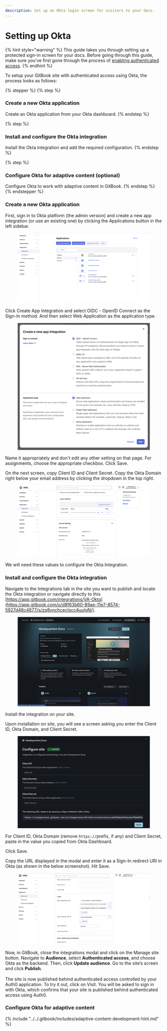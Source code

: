 ```yaml
---
description: Set up an Okta login screen for visitors to your docs.
---
```


# Setting up Okta

{% hint style="warning" %}
This guide takes you through setting up a protected sign-in screen for your docs. Before going through this guide, make sure you’ve first gone through the process of [enabling authenticated access](enabling-authenticated-access.md).
{% endhint %}

To setup your GitBook site with authenticated access using Okta, the process looks as follows:

{% stepper %}
{% step %}
### Create a new Okta application

Create an Okta application from your Okta dashboard.
{% endstep %}

{% step %}
### Install and configure the Okta integration

Install the Okta integration and add the required configuration.
{% endstep %}

{% step %}
### Configure Okta for adaptive content (optional)

Configure Okta to work with adaptive content in GitBook.
{% endstep %}
{% endstepper %}

### Create a new Okta application

First, sign in to Okta platform (the admin version) and create a new app integration (or use an existing one) by clicking the Applications button in the left sidebar.&#x20;

<figure><img src="../../.gitbook/assets/Screen Shot 2023-10-30 at 1.32.55 PM.png" alt="An Okta screenshot showing the create app integration screen" ><figcaption></figcaption></figure>

Click Create App Integration and select OIDC - OpenID Connect as the Sign-In method. And then select Web Application as the application type.

<figure><img src="../../.gitbook/assets/Screen Shot 2023-10-30 at 1.39.15 PM.png" alt="An Okta screenshot showing the integration setup" ><figcaption></figcaption></figure>

Name it appropriately and don't edit any other setting on that page. For assignments, choose the appropriate checkbox. Click Save.

On the next screen, copy Client ID and Client Secret. Copy the Okta Domain right below your email address by clicking the dropdown in the top right.&#x20;

<figure><img src="../../.gitbook/assets/Screen Shot 2023-10-30 at 4.52.14 PM.png" alt="An Okta screenshot showing where to copy client credentials" ><figcaption></figcaption></figure>

We will need these values to configure the Okta Integration.

### Install and configure the Okta integration

Navigate to the Integrations tab in the site you want to publish and locate the Okta integration or navigate directly to this [https://app.gitbook.com/integrations/VA-Okta](https://app.gitbook.com/o/d8f63b60-89ae-11e7-8574-5927d48c4877/s/zq8ynchcecIscc4uulgN/).

<figure><img src="../../.gitbook/assets/Screen Shot 2024-12-13 at 3.21.30 PM.png" alt="A GitBook screenshot showing the site settings page" ><figcaption></figcaption></figure>

Install the integration on your site.

Upon installation on site, you will see a screen asking you enter the Client ID, Okta Domain, and Client Secret.

<figure><img src="../../.gitbook/assets/Screen Shot 2024-12-13 at 3.34.37 PM.png" alt="A GitBook screenshot showing the Okta credentials modal" ><figcaption></figcaption></figure>

For Client ID, Okta Domain (remove `https://`prefix, if any)  and Client Secret, paste in the value you copied from Okta Dashboard.&#x20;

Click Save.

Copy the URL displayed in the modal and enter it as a Sign-In redirect URI in Okta (as shown in the below screenshot). Hit Save.

<figure><img src="../../.gitbook/assets/Screen Shot 2024-01-14 at 7.55.08 PM.png" alt="An Okta screenshot showing the sign-in redirect URI configuration" ><figcaption></figcaption></figure>

Now, in GitBook, close the integrations modal and click on the Manage site button. Navigate to **Audience**, select **Authenticated access**, and choose Okta as the backend. Then, click **Update audience**. Go to the site’s screen and click **Publish**.\
\
The site is now published behind authenticated access controlled by your Auth0 application. To try it out, click on Visit. You will be asked to sign in with Okta, which confirms that your site is published behind authenticated access using Auth0.

### Configure Okta for adaptive content

{% include "../../.gitbook/includes/adaptive-content-development-hint.md" %}

